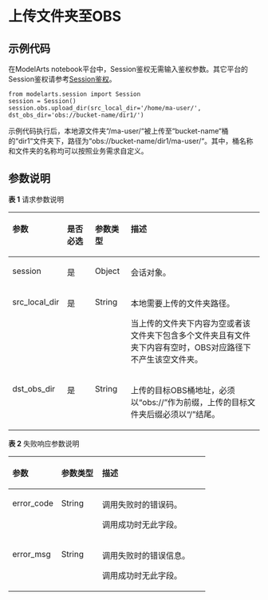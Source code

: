 # 上传文件夹至OBS<a name="modelarts_04_0219"></a>

## 示例代码<a name="section68941956195211"></a>

在ModelArts notebook平台中，Session鉴权无需输入鉴权参数。其它平台的Session鉴权请参考[Session鉴权](Session鉴权.md)。

```
from modelarts.session import Session
session = Session()
session.obs.upload_dir(src_local_dir='/home/ma-user/', dst_obs_dir='obs://bucket-name/dir1/')
```

示例代码执行后，本地源文件夹“/ma-user/“被上传至“bucket-name“桶的“dir1“文件夹下，路径为“obs://bucket-name/dir1/ma-user/“。其中，桶名称和文件夹的名称均可以按照业务需求自定义。

## 参数说明<a name="zh-cn_topic_0173848862_section520413412065"></a>

**表 1**  请求参数说明

<a name="zh-cn_topic_0173848862_table155461191218"></a>
<table><thead align="left"><tr id="zh-cn_topic_0173848862_row254817912212"><th class="cellrowborder" valign="top" width="19.869999999999997%" id="mcps1.2.5.1.1"><p id="zh-cn_topic_0173848862_p12549899214"><a name="zh-cn_topic_0173848862_p12549899214"></a><a name="zh-cn_topic_0173848862_p12549899214"></a>参数</p>
</th>
<th class="cellrowborder" valign="top" width="11.32%" id="mcps1.2.5.1.2"><p id="zh-cn_topic_0173848862_p3552101193813"><a name="zh-cn_topic_0173848862_p3552101193813"></a><a name="zh-cn_topic_0173848862_p3552101193813"></a>是否必选</p>
</th>
<th class="cellrowborder" valign="top" width="14.32%" id="mcps1.2.5.1.3"><p id="zh-cn_topic_0173848862_p1755169172118"><a name="zh-cn_topic_0173848862_p1755169172118"></a><a name="zh-cn_topic_0173848862_p1755169172118"></a>参数类型</p>
</th>
<th class="cellrowborder" valign="top" width="54.49%" id="mcps1.2.5.1.4"><p id="zh-cn_topic_0173848862_p55521998211"><a name="zh-cn_topic_0173848862_p55521998211"></a><a name="zh-cn_topic_0173848862_p55521998211"></a>描述</p>
</th>
</tr>
</thead>
<tbody><tr id="zh-cn_topic_0173848862_row8893215413"><td class="cellrowborder" valign="top" width="19.869999999999997%" headers="mcps1.2.5.1.1 "><p id="zh-cn_topic_0173848862_p6891421842"><a name="zh-cn_topic_0173848862_p6891421842"></a><a name="zh-cn_topic_0173848862_p6891421842"></a>session</p>
</td>
<td class="cellrowborder" valign="top" width="11.32%" headers="mcps1.2.5.1.2 "><p id="zh-cn_topic_0173848862_p68972047"><a name="zh-cn_topic_0173848862_p68972047"></a><a name="zh-cn_topic_0173848862_p68972047"></a>是</p>
</td>
<td class="cellrowborder" valign="top" width="14.32%" headers="mcps1.2.5.1.3 "><p id="zh-cn_topic_0173848862_p158912219419"><a name="zh-cn_topic_0173848862_p158912219419"></a><a name="zh-cn_topic_0173848862_p158912219419"></a>Object</p>
</td>
<td class="cellrowborder" valign="top" width="54.49%" headers="mcps1.2.5.1.4 "><p id="zh-cn_topic_0173848862_p1689152543"><a name="zh-cn_topic_0173848862_p1689152543"></a><a name="zh-cn_topic_0173848862_p1689152543"></a>会话对象。</p>
</td>
</tr>
<tr id="zh-cn_topic_0173848862_row1530181931"><td class="cellrowborder" valign="top" width="19.869999999999997%" headers="mcps1.2.5.1.1 "><p id="zh-cn_topic_0173848862_p8675871731"><a name="zh-cn_topic_0173848862_p8675871731"></a><a name="zh-cn_topic_0173848862_p8675871731"></a>src_local_dir</p>
</td>
<td class="cellrowborder" valign="top" width="11.32%" headers="mcps1.2.5.1.2 "><p id="zh-cn_topic_0173848862_p6675978319"><a name="zh-cn_topic_0173848862_p6675978319"></a><a name="zh-cn_topic_0173848862_p6675978319"></a>是</p>
</td>
<td class="cellrowborder" valign="top" width="14.32%" headers="mcps1.2.5.1.3 "><p id="zh-cn_topic_0173848862_p46751171339"><a name="zh-cn_topic_0173848862_p46751171339"></a><a name="zh-cn_topic_0173848862_p46751171339"></a>String</p>
</td>
<td class="cellrowborder" valign="top" width="54.49%" headers="mcps1.2.5.1.4 "><p id="zh-cn_topic_0173848862_p467516712319"><a name="zh-cn_topic_0173848862_p467516712319"></a><a name="zh-cn_topic_0173848862_p467516712319"></a>本地需要上传的文件夹路径。</p>
<p id="p714155612517"><a name="p714155612517"></a><a name="p714155612517"></a>当上传的文件夹下内容为空或者该文件夹下包含多个文件夹且有文件夹下内容有空时，OBS对应路径下不产生该空文件夹。</p>
</td>
</tr>
<tr id="zh-cn_topic_0173848862_row167932713277"><td class="cellrowborder" valign="top" width="19.869999999999997%" headers="mcps1.2.5.1.1 "><p id="zh-cn_topic_0173848862_p5794079274"><a name="zh-cn_topic_0173848862_p5794079274"></a><a name="zh-cn_topic_0173848862_p5794079274"></a>dst_obs_dir</p>
</td>
<td class="cellrowborder" valign="top" width="11.32%" headers="mcps1.2.5.1.2 "><p id="zh-cn_topic_0173848862_p77948710279"><a name="zh-cn_topic_0173848862_p77948710279"></a><a name="zh-cn_topic_0173848862_p77948710279"></a>是</p>
</td>
<td class="cellrowborder" valign="top" width="14.32%" headers="mcps1.2.5.1.3 "><p id="zh-cn_topic_0173848862_p3794167192716"><a name="zh-cn_topic_0173848862_p3794167192716"></a><a name="zh-cn_topic_0173848862_p3794167192716"></a>String</p>
</td>
<td class="cellrowborder" valign="top" width="54.49%" headers="mcps1.2.5.1.4 "><p id="zh-cn_topic_0173848862_p461991742117"><a name="zh-cn_topic_0173848862_p461991742117"></a><a name="zh-cn_topic_0173848862_p461991742117"></a>上传的目标OBS桶地址，必须以<span class="filepath" id="filepath416152032116"><a name="filepath416152032116"></a><a name="filepath416152032116"></a>“obs://”</span>作为前缀，上传的目标文件夹后缀必须以<span class="filepath" id="filepath12232102862116"><a name="filepath12232102862116"></a><a name="filepath12232102862116"></a>“/”</span>结尾。</p>
</td>
</tr>
</tbody>
</table>

**表 2**  失败响应参数说明

<a name="zh-cn_topic_0173848862_table55928961173927"></a>
<table><thead align="left"><tr id="zh-cn_topic_0173848862_row40618446173927"><th class="cellrowborder" valign="top" width="24.86%" id="mcps1.2.4.1.1"><p id="zh-cn_topic_0173848862_p1631242217407"><a name="zh-cn_topic_0173848862_p1631242217407"></a><a name="zh-cn_topic_0173848862_p1631242217407"></a>参数</p>
</th>
<th class="cellrowborder" valign="top" width="20.75%" id="mcps1.2.4.1.2"><p id="zh-cn_topic_0173848862_p5427574117407"><a name="zh-cn_topic_0173848862_p5427574117407"></a><a name="zh-cn_topic_0173848862_p5427574117407"></a>参数类型</p>
</th>
<th class="cellrowborder" valign="top" width="54.39000000000001%" id="mcps1.2.4.1.3"><p id="zh-cn_topic_0173848862_p12364118914"><a name="zh-cn_topic_0173848862_p12364118914"></a><a name="zh-cn_topic_0173848862_p12364118914"></a>描述</p>
</th>
</tr>
</thead>
<tbody><tr id="zh-cn_topic_0173848862_row11062410173927"><td class="cellrowborder" valign="top" width="24.86%" headers="mcps1.2.4.1.1 "><p id="zh-cn_topic_0173848862_p688954611624"><a name="zh-cn_topic_0173848862_p688954611624"></a><a name="zh-cn_topic_0173848862_p688954611624"></a>error_code</p>
</td>
<td class="cellrowborder" valign="top" width="20.75%" headers="mcps1.2.4.1.2 "><p id="zh-cn_topic_0173848862_p3804851211624"><a name="zh-cn_topic_0173848862_p3804851211624"></a><a name="zh-cn_topic_0173848862_p3804851211624"></a>String</p>
</td>
<td class="cellrowborder" valign="top" width="54.39000000000001%" headers="mcps1.2.4.1.3 "><p id="zh-cn_topic_0173848862_p156551524172412"><a name="zh-cn_topic_0173848862_p156551524172412"></a><a name="zh-cn_topic_0173848862_p156551524172412"></a>调用失败时的错误码。</p>
<p id="zh-cn_topic_0173848862_p6203060911624"><a name="zh-cn_topic_0173848862_p6203060911624"></a><a name="zh-cn_topic_0173848862_p6203060911624"></a>调用成功时无此字段。</p>
</td>
</tr>
<tr id="zh-cn_topic_0173848862_row52351653173927"><td class="cellrowborder" valign="top" width="24.86%" headers="mcps1.2.4.1.1 "><p id="zh-cn_topic_0173848862_p4368550411624"><a name="zh-cn_topic_0173848862_p4368550411624"></a><a name="zh-cn_topic_0173848862_p4368550411624"></a>error_msg</p>
</td>
<td class="cellrowborder" valign="top" width="20.75%" headers="mcps1.2.4.1.2 "><p id="zh-cn_topic_0173848862_p6574380911624"><a name="zh-cn_topic_0173848862_p6574380911624"></a><a name="zh-cn_topic_0173848862_p6574380911624"></a>String</p>
</td>
<td class="cellrowborder" valign="top" width="54.39000000000001%" headers="mcps1.2.4.1.3 "><p id="zh-cn_topic_0173848862_p1277593619"><a name="zh-cn_topic_0173848862_p1277593619"></a><a name="zh-cn_topic_0173848862_p1277593619"></a>调用失败时的错误信息。</p>
<p id="zh-cn_topic_0173848862_p2364831411624"><a name="zh-cn_topic_0173848862_p2364831411624"></a><a name="zh-cn_topic_0173848862_p2364831411624"></a>调用成功时无此字段。</p>
</td>
</tr>
</tbody>
</table>

